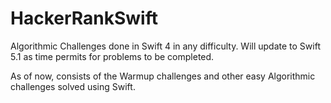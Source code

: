 # HackerRankSwift
Algorithmic Challenges done in Swift 4 in any difficulty. Will update to Swift 5.1 as time permits for problems to be completed.

As of now, consists of the Warmup challenges and other easy Algorithmic challenges solved using Swift.
